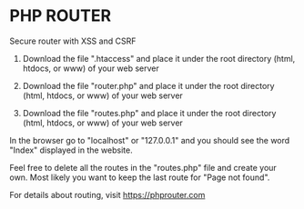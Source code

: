# PHP ROUTER

Secure router with XSS and CSRF

1. Download the file ".htaccess" and place it under the root directory (html, htdocs, or www) of your web server

2. Download the file "router.php" and place it under the root directory (html, htdocs, or www) of your web server

3. Download the file "routes.php" and place it under the root directory (html, htdocs, or www) of your web server

In the browser go to "localhost" or "127.0.0.1" and you should see the word "Index" displayed in the website.

Feel free to delete all the routes in the "routes.php" file and create your own. Most likely you want to keep the last route for "Page not found".

For details about routing, visit https://phprouter.com
